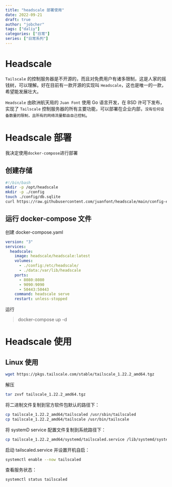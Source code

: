 ```yaml
---
title: "headscale 部署使用"
date: 2022-09-21
draft: true
author: "jobcher"
tags: ["daliy"]
categories: ["日常"]
series: ["日常系列"]
---
```


# Headscale

`Tailscale` 的控制服务器是不开源的，而且对免费用户有诸多限制，这是人家的摇钱树，可以理解。好在目前有一款开源的实现叫 `Headscale`，这也是唯一的一款，希望能发展壮大。

`Headscale` 由欧洲航天局的 `Juan Font` 使用 Go 语言开发，在 BSD 许可下发布，实现了 `Tailscale` 控制服务器的所有主要功能，可以部署在企业内部，`没有任何设备数量的限制，且所有的网络流量都由自己控制`。

# Headscale 部署

我决定使用`docker-compose`进行部署

## 创建存储

```sh
#!/bin/bash
mkdir -p /opt/headscale
mkdir -p ./config
touch ./config/db.sqlite
curl https://raw.githubusercontent.com/juanfont/headscale/main/config-example.yaml -o ./config/config.yaml

```

## 运行 docker-compose 文件

创建 docker-compose.yaml

```yaml
version: "3"
services:
  headscale:
    image: headscale/headscale:latest
    volumes:
      - ./config:/etc/headscale/
      - ./data:/var/lib/headscale
    ports:
      - 8080:8080
      - 9090:9090
      - 50443:50443
    command: headscale serve
    restart: unless-stopped
```

运行

> docker-compose up -d

# Headscale 使用

## Linux 使用

```sh
wget https://pkgs.tailscale.com/stable/tailscale_1.22.2_amd64.tgz
```

解压

```sh
tar zxvf tailscale_1.22.2_amd64.tgz
```

将二进制文件复制到官方软件包默认的路径下：

```sh
cp tailscale_1.22.2_amd64/tailscaled /usr/sbin/tailscaled
cp tailscale_1.22.2_amd64/tailscale /usr/bin/tailscale
```

将 systemD service 配置文件复制到系统路径下：

```sh
cp tailscale_1.22.2_amd64/systemd/tailscaled.service /lib/systemd/system/tailscaled.service
```

启动 tailscaled.service 并设置开机自启：

```sh
systemctl enable --now tailscaled
```

查看服务状态：

```sh
systemctl status tailscaled
```
